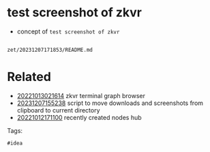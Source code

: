 # test screenshot of zkvr

- concept of `test screenshot of zkvr`

```
```

` zet/20231207171853/README.md `

# Related

- [20221013021614](/zet/20221013021614/README.md) zkvr terminal graph browser
- [20231207155238](/zet/20231207155238/README.md) script to move downloads and screenshots from clipboard to current directory
- [20221012171100](/zet/20221012171100/README.md) recently created nodes hub

Tags:

    #idea
